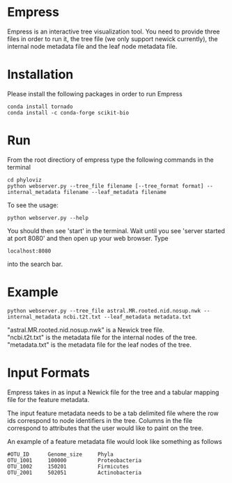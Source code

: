# Empress
Empress is an interactive tree visualization tool. You need to provide three files in order to run it, the tree file (we only support newick currently), the internal node metadata file and the leaf node metadata file.

# Installation
Please install the following packages in order to run Empress

```
conda install tornado
conda install -c conda-forge scikit-bio
```

# Run
From the root directiory of empress type the following commands in the terminal

```
cd phyloviz
python webserver.py --tree_file filename [--tree_format format] --internal_metadata filename --leaf_metadata filename

```

To see the usage:

```
python webserver.py --help
```

You should then see 'start' in the terminal. Wait until you see 'server started at port 8080' and then open up your web browser. Type

```
localhost:8080
```
into the search bar.

# Example

```
python webserver.py --tree_file astral.MR.rooted.nid.nosup.nwk --internal_metadata ncbi.t2t.txt --leaf_metadata metadata.txt
```

"astral.MR.rooted.nid.nosup.nwk" is a Newick tree file. \
"ncbi.t2t.txt" is the metadata file for the internal nodes of the tree. \
"metadata.txt" is the metadata file for the leaf nodes of the tree.

# Input Formats
Empress takes in as input a Newick file for the tree and a tabular mapping file for the feature metadata.

The input feature metadata needs to be a tab delimited file where the row ids correspond to node identifiers in the tree.
Columns in the file correspond to attributes that the user would like to paint on the tree.

An example of a feature metadata file would look like something as follows
```
#OTU_ID      Genome_size     Phyla
OTU_1001     100000          Proteobacteria
OTU_1002     150201          Firmicutes
OTU_2001     502051          Actinobacteria
```
